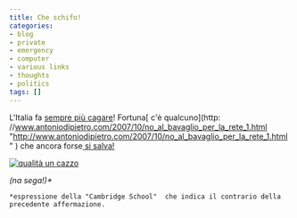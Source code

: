 ```yaml
---
title: Che schifo!
categories:
- blog
- private
- emergency
- computer
- various links
- thoughts
- politics
tags: []
---
```

L'Italia fa [sempre più cagare](http://punto-informatico.it/p.aspx?i=2092327
"http://punto-informatico.it/p.aspx?i=2092327" )! Fortuna[ c'è qualcuno](http:
//www.antoniodipietro.com/2007/10/no_al_bavaglio_per_la_rete_1.html
"http://www.antoniodipietro.com/2007/10/no_al_bavaglio_per_la_rete_1.html" )
che ancora forse[ si
salva!](http://www.beppegrillo.it/2007/10/la_legge_levipr.html
"http://www.beppegrillo.it/2007/10/la_legge_levipr.html" )



[]({{site.url}}/images/italia.gif "qualità un cazzo" )

[![qualità un
cazzo]({{site.url}}/images/italia.gif)]({{site.url}}/images/italia.gif
"qualità un cazzo" )

_(na sega!)*_



    
    
    *espressione della "Cambridge School"  che indica il contrario della precedente affermazione.

